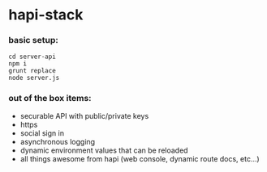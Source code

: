 # hapi-stack

### basic setup:

```
cd server-api
npm i
grunt replace
node server.js
```

### out of the box items:

* securable API with public/private keys
* https
* social sign in
* asynchronous logging
* dynamic environment values that can be reloaded
* all things awesome from hapi (web console, dynamic route docs, etc...)
